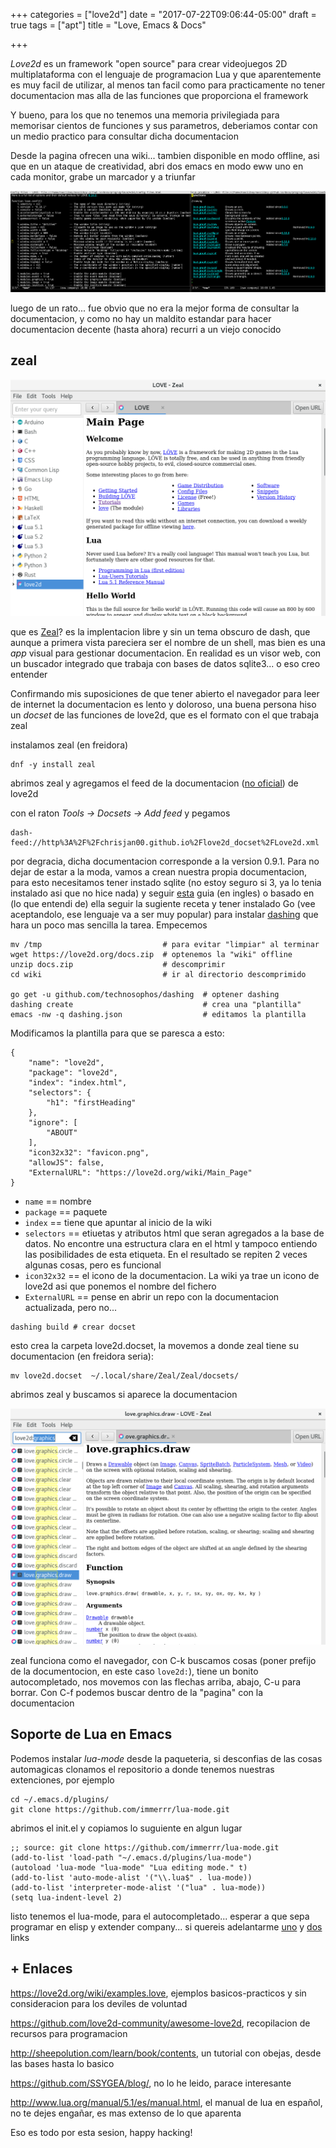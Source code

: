 +++
categories = ["love2d"]
date = "2017-07-22T09:06:44-05:00"
draft = true
tags = ["apt"]
title = "Love, Emacs & Docs"

+++

*Love2d* es un framework "open source" para crear videojuegos 2D multiplataforma
con el lenguaje de programacion Lua y que aparentemente es muy facil de
utilizar, al menos tan facil como para practicamente no tener documentacion mas alla de
las funciones que proporciona el framework

Y bueno, para los que no tenemos una memoria privilegiada para memorisar cientos
de funciones y sus parametros, deberiamos contar con un medio practico para consultar dicha
documentacion

Desde la pagina ofrecen una wiki... tambien disponible en modo offline, asi que
en un ataque de creatividad, abri dos emacs en modo eww uno en cada monitor,
grabe un marcador y a triunfar

![](/img/love-wiki.png)

luego de un rato... fue obvio que no era la mejor forma de consultar la
documentacion, y como no hay un maldito estandar para hacer documentacion
decente (hasta ahora) recurri a un viejo conocido

## zeal

![](/img/zeal.png)

que es [Zeal](https://zealdocs.org/)? es la implentacion libre y sin un tema
obscuro de dash, que aunque a primera vista pareciera ser el nombre de un shell,
mas bien es una *app* visual para gestionar documentacion. En realidad es
un visor web, con un buscador integrado que trabaja con bases de datos
sqlite3... o eso creo entender

Confirmando mis suposiciones de que tener abierto el navegador para leer de
internet la documentacion es lento y doloroso, una buena persona hiso un
*docset* de las funciones de love2d, que es el formato con el que trabaja zeal

instalamos zeal (en freidora)

    dnf -y install zeal

abrimos zeal y agregamos el feed de la documentacion ([no oficial](https://github.com/ChrisJan00/love2d_docset)) de love2d

con el raton *Tools -> Docsets -> Add feed* y pegamos

    dash-feed://http%3A%2F%2Fchrisjan00.github.io%2Flove2d_docset%2FLove2d.xml


por degracia, dicha documentacion corresponde a la version 0.9.1. Para
no dejar de estar a la moda, vamos a crean nuestra propia documentacion, para
esto necesitamos tener instado sqlite (no estoy seguro si 3, ya lo tenia
instalado asi que no hice nada) y seguir
[esta](https://kapeli.com/docsets#setUpFolderStructure) guia (en ingles) o
basado en (lo que entendi de) ella seguir la sugiente receta y tener instalado
Go (vee aceptandolo, ese lenguaje va a ser muy popular) para instalar
[dashing](https://github.com/technosophos/dashing) que hara un poco mas sencilla
la tarea. Empecemos


```
mv /tmp                           # para evitar "limpiar" al terminar
wget https://love2d.org/docs.zip  # optenemos la "wiki" offline
unzip docs.zip                    # descomprimir
cd wiki                           # ir al directorio descomprimido

go get -u github.com/technosophos/dashing  # optener dashing
dashing create                             # crea una "plantilla"
emacs -nw -q dashing.json                  # editamos la plantilla
```

Modificamos la plantilla para que se paresca a esto:

```
{
    "name": "love2d",
    "package": "love2d",
    "index": "index.html",
    "selectors": {
        "h1": "firstHeading"
    },
    "ignore": [
        "ABOUT"
    ],
    "icon32x32": "favicon.png",
    "allowJS": false,
    "ExternalURL": "https://love2d.org/wiki/Main_Page"
}
```

- `name` == nombre
- `package` == paquete
- `index` == tiene que apuntar al inicio de la wiki
- `selectors` == etiuetas y atributos html que seran agregados a la base de
  datos. No encontre una estructura clara en el html y tampoco entiendo las
  posibilidades de esta etiqueta. En el resultado se repiten 2 veces algunas
  cosas, pero es funcional
- `icon32x32` == el icono de la documentacion. La wiki ya trae un icono de love2d asi
  que ponemos el nombre del fichero
- `ExternalURL` == pense en abrir un repo con la documentacion actualizada, pero
  no...

```
dashing build # crear docset
```

esto crea la carpeta love2d.docset, la movemos a donde zeal tiene su
documentacion (en freidora seria):

```
mv love2d.docset  ~/.local/share/Zeal/Zeal/docsets/
```

abrimos zeal y buscamos si aparece la documentacion

![](/img/zeal-love.png)

zeal funciona como el navegador, con C-k buscamos cosas (poner prefijo de la
documentocion, en este caso `love2d:`), tiene un bonito autocompletado, nos movemos
con las flechas arriba, abajo, C-u para borrar. Con C-f podemos buscar dentro de la "pagina" con
la documentacion

## Soporte de Lua en Emacs

Podemos instalar *lua-mode* desde la paqueteria, si desconfias de las cosas
automagicas clonamos el repositorio a donde tenemos nuestras extenciones, por
ejemplo

```
cd ~/.emacs.d/plugins/
git clone https://github.com/immerrr/lua-mode.git
```

abrimos el init.el y copiamos lo suguiente en algun lugar

```
;; source: git clone https://github.com/immerrr/lua-mode.git
(add-to-list 'load-path "~/.emacs.d/plugins/lua-mode")
(autoload 'lua-mode "lua-mode" "Lua editing mode." t)
(add-to-list 'auto-mode-alist '("\\.lua$" . lua-mode))
(add-to-list 'interpreter-mode-alist '("lua" . lua-mode))
(setq lua-indent-level 2)
```

listo tenemos el lua-mode, para el autocompletado... esperar a que sepa programar en
elisp y extender company... si quereis adelantarme [uno](https://github.com/company-mode/company-mode/wiki/Writing-backends) y [dos](http://sixty-north.com/blog/writing-the-simplest-emacs-company-mode-backend) links

## + Enlaces

https://love2d.org/wiki/examples.love, ejemplos basicos-practicos y sin
consideracion para los deviles de voluntad

https://github.com/love2d-community/awesome-love2d, recopilacion de recursos
para programacion

http://sheepolution.com/learn/book/contents, un tutorial con obejas, desde las
bases hasta lo basico

https://github.com/SSYGEA/blog/, no lo he leido, parace interesante

http://www.lua.org/manual/5.1/es/manual.html, el manual de lua en español, no te
dejes engañar, es mas extenso de lo que aparenta

Eso es todo por esta sesion, happy hacking!
